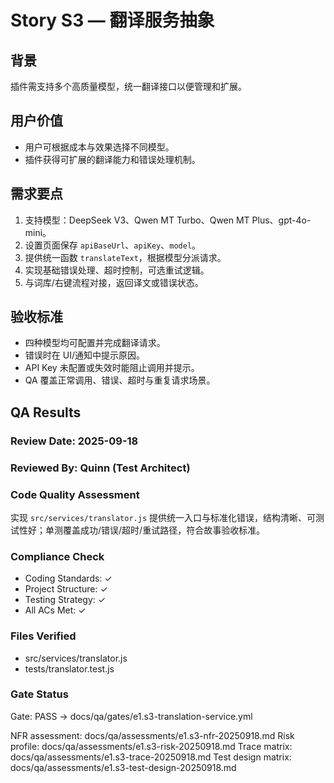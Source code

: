 # Story S3 — 翻译服务抽象

## 背景
插件需支持多个高质量模型，统一翻译接口以便管理和扩展。

## 用户价值
- 用户可根据成本与效果选择不同模型。
- 插件获得可扩展的翻译能力和错误处理机制。

## 需求要点
1. 支持模型：DeepSeek V3、Qwen MT Turbo、Qwen MT Plus、gpt-4o-mini。
2. 设置页面保存 `apiBaseUrl`、`apiKey`、`model`。
3. 提供统一函数 `translateText`，根据模型分派请求。
4. 实现基础错误处理、超时控制，可选重试逻辑。
5. 与词库/右键流程对接，返回译文或错误状态。

## 验收标准
- 四种模型均可配置并完成翻译请求。
- 错误时在 UI/通知中提示原因。
- API Key 未配置或失效时能阻止调用并提示。
- QA 覆盖正常调用、错误、超时与重复请求场景。

## QA Results

### Review Date: 2025-09-18

### Reviewed By: Quinn (Test Architect)

### Code Quality Assessment

实现 `src/services/translator.js` 提供统一入口与标准化错误，结构清晰、可测试性好；单测覆盖成功/错误/超时/重试路径，符合故事验收标准。

### Compliance Check

- Coding Standards: ✓
- Project Structure: ✓
- Testing Strategy: ✓
- All ACs Met: ✓

### Files Verified

- src/services/translator.js
- tests/translator.test.js

### Gate Status

Gate: PASS → docs/qa/gates/e1.s3-translation-service.yml

NFR assessment: docs/qa/assessments/e1.s3-nfr-20250918.md
Risk profile: docs/qa/assessments/e1.s3-risk-20250918.md
Trace matrix: docs/qa/assessments/e1.s3-trace-20250918.md
Test design matrix: docs/qa/assessments/e1.s3-test-design-20250918.md

